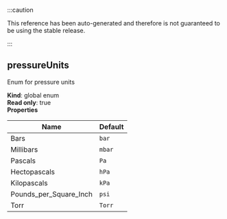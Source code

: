 :::caution

This reference has been auto-generated and therefore is not guaranteed to be using the stable release.

:::

<a name="pressureUnits"></a>

## pressureUnits

Enum for pressure units

**Kind**: global enum  
**Read only**: true  
**Properties**

| Name                   | Default           |
| ---------------------- | ----------------- |
| Bars                   | <code>bar</code>  |
| Millibars              | <code>mbar</code> |
| Pascals                | <code>Pa</code>   |
| Hectopascals           | <code>hPa</code>  |
| Kilopascals            | <code>kPa</code>  |
| Pounds_per_Square_Inch | <code>psi</code>  |
| Torr                   | <code>Torr</code> |
